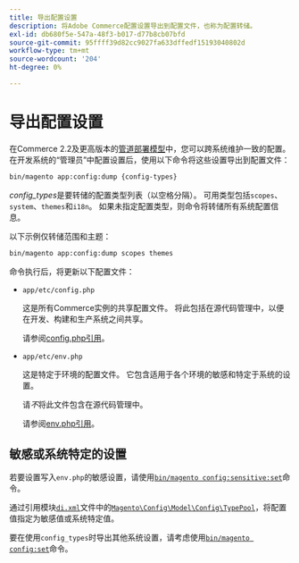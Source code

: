 ```yaml
---
title: 导出配置设置
description: 将Adobe Commerce配置设置导出到配置文件，也称为配置转储。
exl-id: db680f5e-547a-48f3-b017-d77b8cb07bfd
source-git-commit: 95ffff39d82cc9027fa633dffedf15193040802d
workflow-type: tm+mt
source-wordcount: '204'
ht-degree: 0%

---
```


# 导出配置设置

在Commerce 2.2及更高版本的[管道部署模型](../deployment/technical-details.md)中，您可以跨系统维护一致的配置。 在开发系统的“管理员”中配置设置后，使用以下命令将这些设置导出到配置文件：

```bash
bin/magento app:config:dump {config-types}
```

_config_types_&#x200B;是要转储的配置类型列表（以空格分隔）。 可用类型包括`scopes`、`system`、`themes`和`i18n`。 如果未指定配置类型，则命令将转储所有系统配置信息。

以下示例仅转储范围和主题：

```bash
bin/magento app:config:dump scopes themes
```

命令执行后，将更新以下配置文件：

- `app/etc/config.php`

  这是所有Commerce实例的共享配置文件。
将此包括在源代码管理中，以便在开发、构建和生产系统之间共享。

  请参阅[config.php引用](../reference/config-reference-configphp.md)。

- `app/etc/env.php`

  这是特定于环境的配置文件。
它包含适用于各个环境的敏感和特定于系统的设置。

  请&#x200B;_不_&#x200B;将此文件包含在源代码管理中。

  请参阅[env.php引用](../reference/config-reference-envphp.md)。

## 敏感或系统特定的设置

若要设置写入`env.php`的敏感设置，请使用[`bin/magento config:sensitive:set`](set-configuration-values.md#set-values)命令。

通过引用模块[`di.xml`](https://developer.adobe.com/commerce/php/development/configuration/sensitive-environment-settings/#how-to-specify-values-as-sensitive-or-system-specific)文件中的[`Magento\Config\Model\Config\TypePool`](https://github.com/magento/magento2/blob/2.4/app/code/Magento/Config/Model/Config/TypePool.php)，将配置值指定为敏感值或系统特定值。

要在使用`config_types`时导出其他系统设置，请考虑使用[`bin/magento config:set`](set-configuration-values.md#set-values)命令。
